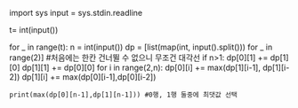 import sys
input = sys.stdin.readline

t= int(input())

for _ in range(t):
    n = int(input())
    dp = [list(map(int, input().split())) for _ in range(2)]
    #처음에는 한칸 건너뛸 수 없으니 무조건 대각선
    if n>1:
        dp[0][1] += dp[1][0]
        dp[1][1] += dp[0][0]
    for i in range(2,n):
        dp[0][i] += max(dp[1][i-1], dp[1][i-2])
        dp[1][i] += max(dp[0][i-1],dp[0][i-2])
    
    print(max(dp[0][n-1],dp[1][n-1])) #0행, 1행 둘중에 최댓값 선택
        